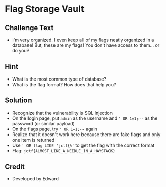 # Flag Storage Vault

## Challenge Text
* I'm very organized. I even keep all of my flags neatly organized in a database! But, these are my flags! You don't have access to them... or do you?

## Hint
* What is the most common type of database?
* What is the flag format? How does that help you?

## Solution
* Recognize that the vulnerability is SQL Injection
* On the login page, put `admin` as the username and `' OR 1=1;--` as the password (or similar payload)
* On the flags page, try `' OR 1=1;--` again
* Realize that it doesn't work here because there are fake flags and only one item is returned
* Use `' OR flag LIKE 'jctf{%'` to get the flag with the correct format
* Flag: `jctf{ALMOST_LIKE_A_NEEDLE_IN_A_HAYSTACK}`

## Credit
* Developed by Edward